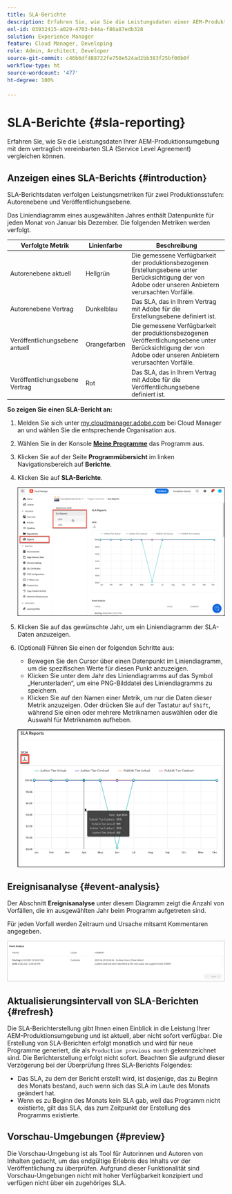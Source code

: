 ```yaml
---
title: SLA-Berichte
description: Erfahren Sie, wie Sie die Leistungsdaten einer AEM-Produktionsumgebung mit dem vertraglich vereinbarten Service Level Agreement vergleichen können.
exl-id: 03932415-a029-4703-b44a-f86a87edb328
solution: Experience Manager
feature: Cloud Manager, Developing
role: Admin, Architect, Developer
source-git-commit: c46b6df488722fe750e524ad2bb383f25bf00b0f
workflow-type: ht
source-wordcount: '477'
ht-degree: 100%

---
```



# SLA-Berichte {#sla-reporting}

Erfahren Sie, wie Sie die Leistungsdaten Ihrer AEM-Produktionsumgebung mit dem vertraglich vereinbarten SLA (Service Level Agreement) vergleichen können.

## Anzeigen eines SLA-Berichts {#introduction}

SLA-Berichtsdaten verfolgen Leistungsmetriken für zwei Produktionsstufen: Autorenebene und Veröffentlichungsebene.

Das Liniendiagramm eines ausgewählten Jahres enthält Datenpunkte für jeden Monat von Januar bis Dezember. Die folgenden Metriken werden verfolgt.

| Verfolgte Metrik | Linienfarbe | Beschreibung |
| --- | --- | --- |
| Autorenebene aktuell | Hellgrün | Die gemessene Verfügbarkeit der produktionsbezogenen Erstellungsebene unter Berücksichtigung der von Adobe oder unseren Anbietern verursachten Vorfälle. |
| Autorenebene Vertrag | Dunkelblau | Das SLA, das in Ihrem Vertrag mit Adobe für die Erstellungsebene definiert ist. |
| Veröffentlichungsebene antuell | Orangefarben | Die gemessene Verfügbarkeit der produktionsbezogenen Veröffentlichungsebene unter Berücksichtigung der von Adobe oder unseren Anbietern verursachten Vorfälle. |
| Veröffentlichungsebene Vertrag | Rot | Das SLA, das in Ihrem Vertrag mit Adobe für die Veröffentlichungsebene definiert ist. |

**So zeigen Sie einen SLA-Bericht an:**

1. Melden Sie sich unter [my.cloudmanager.adobe.com](https://my.cloudmanager.adobe.com/) bei Cloud Manager an und wählen Sie die entsprechende Organisation aus.

1. Wählen Sie in der Konsole **[Meine Programme](/help/implementing/cloud-manager/navigation.md#my-programs)** das Programm aus.

1. Klicken Sie auf der Seite **Programmübersicht** im linken Navigationsbereich auf **Berichte**.

1. Klicken Sie auf **SLA-Berichte**.

   ![Liniendiagramm des SLA-Berichts](/help/implementing/cloud-manager/assets/cm-sla-report.png)

1. Klicken Sie auf das gewünschte Jahr, um ein Liniendiagramm der SLA-Daten anzuzeigen.

1. (Optional) Führen Sie einen der folgenden Schritte aus:

   * Bewegen Sie den Cursor über einen Datenpunkt im Liniendiagramm, um die spezifischen Werte für diesen Punkt anzuzeigen.
   * Klicken Sie unter dem Jahr des Liniendiagramms auf das Symbol „Herunterladen“, um eine PNG-Bilddatei des Liniendiagramms zu speichern.
   * Klicken Sie auf den Namen einer Metrik, um nur die Daten dieser Metrik anzuzeigen. Oder drücken Sie auf der Tastatur auf `Shift`, während Sie einen oder mehrere Metriknamen auswählen oder die Auswahl für Metriknamen aufheben.

   ![Anzeigen von detaillierten Daten](/help/implementing/cloud-manager/assets/cm-sla-download.png)

## Ereignisanalyse {#event-analysis}

Der Abschnitt **Ereignisanalyse** unter diesem Diagramm zeigt die Anzahl von Vorfällen, die im ausgewählten Jahr beim Programm aufgetreten sind.

Für jeden Vorfall werden Zeitraum und Ursache mitsamt Kommentaren angegeben.

![Beispiel für eine Ereignisanalyse](assets/sla-reporting-c.png)

## Aktualisierungsintervall von SLA-Berichten {#refresh}

Die SLA-Berichterstellung gibt Ihnen einen Einblick in die Leistung Ihrer AEM-Produktionsumgebung und ist aktuell, aber nicht sofort verfügbar. Die Erstellung von SLA-Berichten erfolgt monatlich und wird für neue Programme generiert, die als `Production previous month` gekennzeichnet sind. Die Berichterstellung erfolgt nicht sofort. Beachten Sie aufgrund dieser Verzögerung bei der Überprüfung Ihres SLA-Berichts Folgendes:

* Das SLA, zu dem der Bericht erstellt wird, ist dasjenige, das zu Beginn des Monats bestand, auch wenn sich das SLA im Laufe des Monats geändert hat.
* Wenn es zu Beginn des Monats kein SLA gab, weil das Programm nicht existierte, gilt das SLA, das zum Zeitpunkt der Erstellung des Programms existierte.

## Vorschau-Umgebungen {#preview}

Die Vorschau-Umgebung ist als Tool für Autorinnen und Autoren von Inhalten gedacht, um das endgültige Erlebnis des Inhalts vor der Veröffentlichung zu überprüfen. Aufgrund dieser Funktionalität sind Vorschau-Umgebungen nicht mit hoher Verfügbarkeit konzipiert und verfügen nicht über ein zugehöriges SLA.
